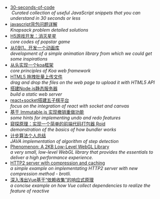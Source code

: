 * [30-seconds-of-code](https://github.com/Chalarangelo/30-seconds-of-code/blob/master/README.md)<br/>
  _Curated collection of useful JavaScript snippets that you can understand in 30 seconds or less_
* [javascript背包问题详解](https://segmentfault.com/a/1190000012829866)<br/>
  _Knapsack problem detailed solutions_
* [H5游戏开发：消灭星星](https://github.com/leeenx/popstar/tree/master/src/script/core)<br/>
 _core codes of popstar game_
* [从0到1，开发一个动画库](https://github.com/JS-Hao/timeline/tree/master/src)<br/>
 _development of a simple animation library from which we could get some inspirations_
 * [从头实现一个koa框架](https://segmentfault.com/a/1190000014044408)<br/>
 _core principles of Koa web framework_
  * [HTML5 拖拽批量上传文件](https://github.com/Msxiaoma/upload-folder)<br/>
 _drag and drop the files on the web page to upload it with HTML5 API_
   * [搭建Node.js静态服务器](https://segmentfault.com/a/1190000013800347)<br/>
 _build a static web server_
 * [react+socket搭建五子棋平台](https://segmentfault.com/a/1190000014553247)<br/>
 _focus on the integration of react with socket and canvas_
 * [基于 Immutable.js 实现撤销重做功能](https://qianduan.group/posts/5a956f860cf6b624d2239cae)<br/>
 _some hints for implementing undo and redo features_
  * [窥探原理：实现一个简单的前端代码打包器 Roid](https://segmentfault.com/a/1190000015172229)<br/>
 _demonstration of the basics of how bundler works_
  * [计步算法个人总结](https://blog.csdn.net/Zxin94264/article/details/78716290)<br/>
_JAVA implementation of algorithm of step detection_
  * [Phenomenon: A 2KB Low-Level WebGL Library](https://github.com/vaneenige/phenomenon)<br/>
_a very small, low-level WebGL library that provides the essentials to deliver a high performance experience._
  * [HTTP2 server with compression and caching](https://gist.github.com/davidgilbertson/e5690c04e06c4882cf5761f8acff36ec)<br/>
_a simple example on implementating HTTP2 server with new compression method - brotli._
  * [深入浅出Vue基于“依赖收集”的响应式原理](https://zhuanlan.zhihu.com/p/29318017)<br/>
_a concise example on how Vue collect dependencies to realize the feature of reactive_
